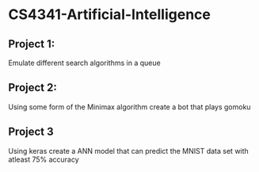 # CS4341-Artificial-Intelligence

## Project 1:
Emulate different search algorithms in a queue

## Project 2:
Using some form of the Minimax algorithm create a bot that plays gomoku

## Project 3
Using keras create a ANN model that can predict the MNIST data set with atleast 75% accuracy
